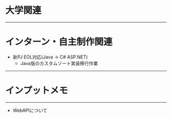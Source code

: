 # 大学関連
* * *
# インターン・自主制作関連
- 新PJ EOL対応(Java -> C# ASP.NET)
    - Java版のカスタムソート実装移行作業
* * *
# インプットメモ
* * *
- WebAPIについて

